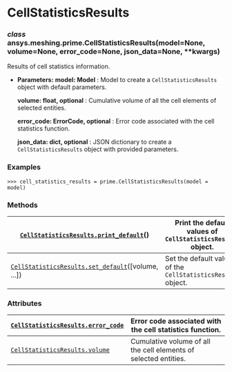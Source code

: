 <!-- vale off -->

<a id="cellstatisticsresults"></a>

# CellStatisticsResults

<a id="ansys.meshing.prime.CellStatisticsResults"></a>

### *class* ansys.meshing.prime.CellStatisticsResults(model=None, volume=None, error_code=None, json_data=None, \*\*kwargs)

Results of cell statistics information.

* **Parameters:**
  **model: Model**
  : Model to create a `CellStatisticsResults` object with default parameters.

  **volume: float, optional**
  : Cumulative volume of all the cell elements of selected entities.

  **error_code: ErrorCode, optional**
  : Error code associated with the cell statistics function.

  **json_data: dict, optional**
  : JSON dictionary to create a `CellStatisticsResults` object with provided parameters.

### Examples

```pycon
>>> cell_statistics_results = prime.CellStatisticsResults(model = model)
```

<!-- !! processed by numpydoc !! -->

### Methods

| [`CellStatisticsResults.print_default`](ansys.meshing.prime.CellStatisticsResults.print_default.md#ansys.meshing.prime.CellStatisticsResults.print_default)()        | Print the default values of `CellStatisticsResults` object.   |
|----------------------------------------------------------------------------------------------------------------------------------------------------------------------|---------------------------------------------------------------|
| [`CellStatisticsResults.set_default`](ansys.meshing.prime.CellStatisticsResults.set_default.md#ansys.meshing.prime.CellStatisticsResults.set_default)([volume, ...]) | Set the default values of the `CellStatisticsResults` object. |

### Attributes

| [`CellStatisticsResults.error_code`](ansys.meshing.prime.CellStatisticsResults.error_code.md#ansys.meshing.prime.CellStatisticsResults.error_code)   | Error code associated with the cell statistics function.         |
|------------------------------------------------------------------------------------------------------------------------------------------------------|------------------------------------------------------------------|
| [`CellStatisticsResults.volume`](ansys.meshing.prime.CellStatisticsResults.volume.md#ansys.meshing.prime.CellStatisticsResults.volume)               | Cumulative volume of all the cell elements of selected entities. |
<!-- vale on -->
